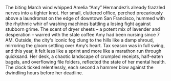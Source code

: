 The biting March wind whipped Amelia “Amy” Hernandez’s already frazzled nerves into a tighter knot.  Her small, cluttered office, perched precariously above a laundromat on the edge of downtown San Francisco, hummed with the rhythmic whir of washing machines battling a losing fight against stubborn grime.  The scent of dryer sheets – a potent mix of lavender and desperation – warred with the stale coffee Amy had been nursing since 7 AM.  Outside, the city's iconic fog clung to the hills like a damp shroud, mirroring the gloom settling over Amy’s heart.  Tax season was in full swing, and this year, it felt less like a sprint and more like a marathon run through quicksand.  Her desk, a chaotic landscape of crumpled receipts, half-eaten bagels, and overflowing file folders, reflected the state of her mental health.  The clock ticked relentlessly, each second a hammer blow against the dwindling hours before her deadline.
